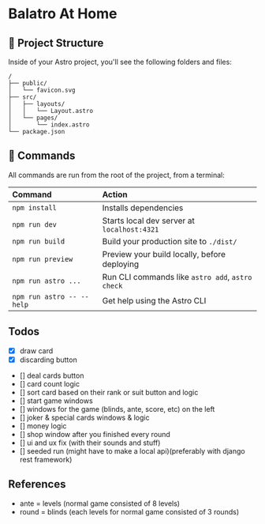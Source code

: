 # Balatro At Home

## 🚀 Project Structure

Inside of your Astro project, you'll see the following folders and files:

```text
/
├── public/
│   └── favicon.svg
├── src/
│   ├── layouts/
│   │   └── Layout.astro
│   └── pages/
│       └── index.astro
└── package.json
```

## 🧞 Commands

All commands are run from the root of the project, from a terminal:

| Command                   | Action                                           |
| :------------------------ | :----------------------------------------------- |
| `npm install`             | Installs dependencies                            |
| `npm run dev`             | Starts local dev server at `localhost:4321`      |
| `npm run build`           | Build your production site to `./dist/`          |
| `npm run preview`         | Preview your build locally, before deploying     |
| `npm run astro ...`       | Run CLI commands like `astro add`, `astro check` |
| `npm run astro -- --help` | Get help using the Astro CLI                     |

## Todos

- [x] draw card
- [x] discarding button
- [] deal cards button
- [] card count logic
- [] sort card based on their rank or suit button and logic
- [] start game windows
- [] windows for the game (blinds, ante, score, etc) on the left
- [] joker & special cards windows & logic
- [] money logic
- [] shop window after you finished every round
- [] ui and ux fix (with their sounds and stuff)
- [] seeded run (might have to make a local api)(preferably with django rest framework)

## References
- ante = levels (normal game consisted of 8 levels)
- round = blinds (each levels for normal game consisted of 3 rounds)
